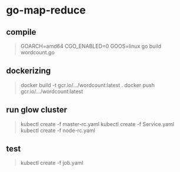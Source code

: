 # go-map-reduce

## compile
> GOARCH=amd64 CGO_ENABLED=0 GOOS=linux go build wordcount.go

## dockerizing
> docker build -t gcr.io/.../wordcount:latest .
> docker push gcr.io/.../wordcount:latest

## run glow cluster
> kubectl create -f master-rc.yaml
> kubectl create -f Service.yaml
> kubectl create -f node-rc.yaml

## test
> kubectl create -f job.yaml
